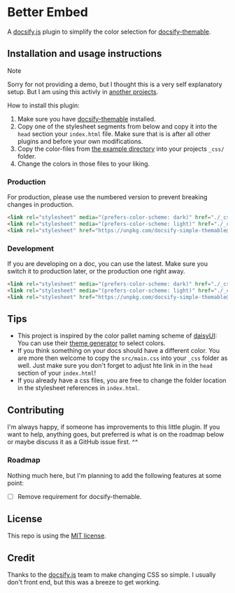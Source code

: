# Better Embed

A [docsify.js](https://github.com/docsifyjs/docsify) plugin to simplify the color selection for [docsify-themable](https://github.com/jhildenbiddle/docsify-themeable).

## Installation and usage instructions

> [!NOTE]
> Sorry for not providing a demo, but I thought this is a very self explanatory setup. But I am using this activly in [another projects](https://github.com/Karlo-Hosting/Docs/blob/a42df71978a439923162b411b2efb589df0a8e22/_css/colors-dark.css#L1).

How to install this plugin:

1. Make sure you have [docsify-themable](https://github.com/jhildenbiddle/docsify-themeable) installed.
2. Copy one of the stylesheet segments from below and copy it into the `head` section your `index.html` file. Make sure that is is after all other plugins and before your own modifications.
3. Copy the color-files from [the example directory](https://github.com/FlippedCodes/docsify-simple-themable/tree/main/example) into your projects `_css/` folder.
4. Change the colors in those files to your liking.

### Production

For production, please use the numbered version to prevent breaking changes in production.

``` html
<link rel="stylesheet" media="(prefers-color-scheme: dark)" href="./_css/colors-dark.css">
<link rel="stylesheet" media="(prefers-color-scheme: light)" href="./_css/colors-light.css">
<link rel="stylesheet" href="https://unpkg.com/docsify-simple-themable@1.0.2/dist/main.min.css">
```

### Development

If you are developing on a doc, you can use the latest. Make sure you switch it to production later, or the production one right away.

``` html
<link rel="stylesheet" media="(prefers-color-scheme: dark)" href="./_css/colors-dark.css">
<link rel="stylesheet" media="(prefers-color-scheme: light)" href="./_css/colors-light.css">
<link rel="stylesheet" href="https://unpkg.com/docsify-simple-themable@latest/dist/main.min.css">
```

## Tips

- This project is inspired by the color pallet naming scheme of [daisyUI](https://daisyui.com/): You can use their [theme generator](https://daisyui.com/theme-generator/) to select colors.
- If you think something on your docs should have a different color. You are more then welcome to copy the `src/main.css` into your `_css` folder as well. Just make sure you don't forget to adjust hte link in in the `head` section of your `index.html`!
- If you already have a css files, you are free to change the folder location in the stylesheet references in `index.html`.

## Contributing

I'm always happy, if someone has improvements to this little plugin. If you want to help, anything goes, but preferred is what is on the roadmap below or maybe discuss it as a GitHub issue first. ^^

### Roadmap

Nothing much here, but I'm planning to add the following features at some point:

- [ ] Remove requirement for docsify-themable.

## License

This repo is using the [MIT license](LICENSE).

## Credit

Thanks to the [docsify.js](https://docsify.js.org/#/) team to make changing CSS so simple. I usually don't front end, but this was a breeze to get working.
